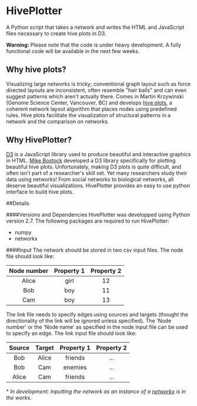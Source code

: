 HivePlotter
===========

A Python script that takes a network and writes the HTML and JavaScript files necessary to create hive plots in D3.


**Warning:** Please note that the code is under heavy development. A fully functional code will be available in the next few weeks.


## Why hive plots?
Visualizing large networks is tricky; conventional graph layout such as force directed layouts are inconsistent, often resemble "hair balls" and can even suggest patterns which aren't actually there. Comes in Martin Krzywinski (Genome Science Center, Vancouver, BC) and develops [hive plots](http://www.hiveplot.net/), a coherent network layout algorithm that places nodes using predefined rules. Hive plots facilitate the visualization of structural patterns in a network and the comparison on networks.

## Why HivePlotter?
[D3](http://d3js.org/) is a JavaScript library used to produce beautiful and interactive graphics in HTML. [Mike Bostock]( http://bost.ocks.org/mike/hive/) developed a D3 library specifically for plotting beautiful hive plots. Unfortunately, making D3 plots is quite difficult, and often isn't part of a researcher's skill set. Yet many researchers study their data using networks! From social networks to biological networks, all deserve beautiful visualizations. HivePlotter provides an easy to use python interface to build hive plots.

##Details

####Versions and Dependencies
HivePlotter was developped using Python version 2.7. The following packages are required to run HivePlotter:
* numpy
* networkx

####Input
The network should be stored in two csv input files. The node file should look like:

|Node number| Property 1 | Property 2|
|:----:|:----------:|:----------:|
| Alice | girl | 12 |
| Bob | boy | 11 |
| Cam | boy | 13 |


The link file needs to specify edges using sources and targets (thought the directionality of the link will be ignored unless specified). The 'Node number' or the 'Node name' as specified in the node input file can be used to specify an edge. The link input file should look like:

|Source | Target | Property 1 | Property 2|
|:------:|:------:|:----------:|:----------:|
|Bob | Alice | friends | ...|
Bob | Cam | enemies | ...|
|Alice | Cam | friends | ...|

\* *In development: Inputting the network as an instance of a [networkx](https://networkx.github.io/) is in the works.*

